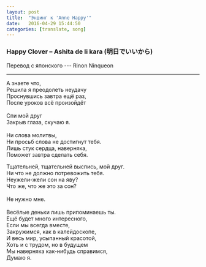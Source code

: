 ```yaml
---
layout: post
title:  "Эндинг к 'Anne Happy'"
date:   2016-04-29 15:44:50
categories: [translate, song]
---
```


<div class="modal fade" id="myModal" tabindex="-1" role="dialog" aria-labelledby="myModalLabel" aria-hidden="true">
      <div class="modal-dialog">
        <div class="modal-content">
		<center>
          <div class="modal-body">               
          </div>
		</center>
        </div><!-- /.modal-content -->
      </div><!-- /.modal-dialog -->
    </div><!-- /.modal -->

<div class="thumbnails">
</div>

### Happy Clover &ndash; Ashita de Ii kara (明日でいいから)

Перевод с японского --- Rinon Ninqueon<br>
<hr>
А знаете что,<br>
Решила я преодолеть неудачу<br>
Проснувшись завтра ещё раз,<br>
После уроков всё произойдёт<br>
<br>
Спи мой друг<br>
Закрыв глаза, скучаю я.<br>
<br>
Ни слова молитвы,<br>
Ни просьб слова не достигнут тебя.<br>
Лишь стук сердца, наверняка,<br>
Поможет завтра сделать себя.<br>

Тщательней, тщательней выспись, мой друг.<br>
Ни что не должно потревожить тебя.<br>
Неужели-жели сон на яву?<br>
Что же, что же это за сон?<br>
<br>
Не нужно мне.<br>
<br>
Весёлые деньки лишь припоминаешь ты.<br>
Ещё будет много интересного,<br>
Если мы всегда вместе,<br>
Закружимся, как в калейдоскопе,<br>
И весь мир, усыпанный красотой,<br>
Хоть и с трудом, но в будущем<br>
Мы наверняка как-нибудь справимся,<br>
Думаю я.<br>
<br><br><br><br><br>